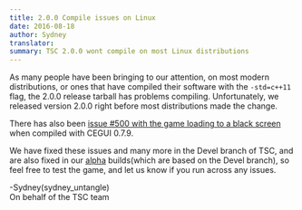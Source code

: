 ```yaml
---
title: 2.0.0 Compile issues on Linux
date: 2016-08-18
author: Sydney
translator:
summary: TSC 2.0.0 wont compile on most Linux distributions
---
```


As many people have been bringing to our attention, on most modern distributions, or
ones that have compiled their software with the ```-std=c++11``` flag, the 2.0.0 release tarball
has problems compiling. Unfortunately, we released version 2.0.0 right before most
distributions made the change.

There has also been [issue #500 with the game loading to a black screen][2] when compiled
with CEGUI 0.7.9.

We have fixed these issues and many more in the Devel branch of TSC, and are also fixed in
our [alpha][1] builds(which are based on the Devel branch), so feel free to test the game, and
 let us know if you run across any issues.

-Sydney(sydney_untangle) <br />
On behalf of the TSC team


[1]: http://www.secretchronicles.de/en/news/2016/08/17/alpha-builds-available/
[2]: https://github.com/Secretchronicles/TSC/issues/500
